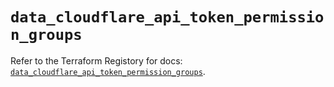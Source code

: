 # `data_cloudflare_api_token_permission_groups`

Refer to the Terraform Registory for docs: [`data_cloudflare_api_token_permission_groups`](https://registry.terraform.io/providers/cloudflare/cloudflare/4.13.0/docs/data-sources/api_token_permission_groups).
